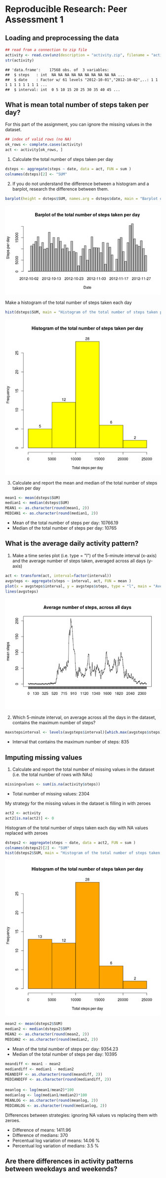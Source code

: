 # Reproducible Research: Peer Assessment 1


## Loading and preprocessing the data


```r
## read from a connection to zip file
activity <- read.csv(unz(description = "activity.zip", filename = "activity.csv"), na.strings = "NA")
str(activity)
```

```
## 'data.frame':	17568 obs. of  3 variables:
##  $ steps   : int  NA NA NA NA NA NA NA NA NA NA ...
##  $ date    : Factor w/ 61 levels "2012-10-01","2012-10-02",..: 1 1 1 1 1 1 1 1 1 1 ...
##  $ interval: int  0 5 10 15 20 25 30 35 40 45 ...
```


## What is mean total number of steps taken per day?

For this part of the assignment, you can ignore the missing values in the dataset.

```r
## index of valid rows (no NA)
ok_rows <- complete.cases(activity)
act <- activity[ok_rows, ]
```

1. Calculate the total number of steps taken per day

```r
dsteps <- aggregate(steps ~ date, data = act, FUN = sum )
colnames(dsteps)[2] <- "SUM"
```

2. If you do not understand the difference between a histogram and a barplot, research the difference between them.

```r
barplot(height = dsteps$SUM, names.arg = dsteps$date, main = "Barplot of the total number of steps taken per day", xlab = "Date", ylab = "Steps per day")
```

![](PA1_template_files/figure-html/barplot-1.png) 

Make a histogram of the total number of steps taken each day

```r
hist(dsteps$SUM, main = "Histogram of the total number of steps taken per day", xlab = "Total steps per day", labels = TRUE, col = "yellow")
```

![](PA1_template_files/figure-html/histogram1-1.png) 

3. Calculate and report the mean and median of the total number of steps taken per day

```r
mean1 <- mean(dsteps$SUM)
median1 <- median(dsteps$SUM)
MEAN1 <- as.character(round(mean1, 2))
MEDIAN1 <- as.character(round(median1, 2))
```
- Mean of the total number of steps per day: 10766.19
- Median of the total number of steps per day: 10765


## What is the average daily activity pattern?

1. Make a time series plot (i.e. type = "l") of the 5-minute interval (x-axis) and the average number of steps taken, averaged across all days (y-axis)

```r
act <- transform(act, interval=factor(interval))
avgsteps <- aggregate(steps ~ interval, act, FUN = mean )
plot(x = avgsteps$interval, y = avgsteps$steps, type = "l", main = "Average number of steps, across all days", ylab = "mean steps" )
lines(avgsteps)
```

![](PA1_template_files/figure-html/average-1.png) 

2. Which 5-minute interval, on average across all the days in the dataset, contains the maximum number of steps?

```r
maxstepsinterval <- levels(avgsteps$interval)[which.max(avgsteps$steps)]
```
- Interval that contains the maximum number of steps: 835


## Imputing missing values

1. Calculate and report the total number of missing values in the dataset (i.e. the total number of rows with NAs)

```r
missingvalues <- sum(is.na(activity$steps))
```
- Total number of missing values: 2304

My strategy for the missing values in the dataset is filling in with zeroes

```r
act2 <- activity
act2[is.na(act2)] <- 0
```

Histogram of the total number of steps taken each day with NA values replaced with zeroes

```r
dsteps2 <- aggregate(steps ~ date, data = act2, FUN = sum )
colnames(dsteps2)[2] <- "SUM"
hist(dsteps2$SUM, main = "Histogram of the total number of steps taken per day", xlab = "Total steps per day", labels = TRUE, col = "orange")
```

![](PA1_template_files/figure-html/histogram2-1.png) 


```r
mean2 <- mean(dsteps2$SUM)
median2 <- median(dsteps2$SUM)
MEAN2 <- as.character(round(mean2, 2))
MEDIAN2 <- as.character(round(median2, 2))
```
- Mean of the total number of steps per day: 9354.23
- Median of the total number of steps per day: 10395


```r
meandiff <- mean1 - mean2
mediandiff <- median1 - median2
MEANDIFF <- as.character(round(meandiff, 2))
MEDIANDIFF <- as.character(round(mediandiff, 2))

meanlog <- log(mean1/mean2)*100
medianlog <- log(median1/median2)*100
MEANLOG <- as.character(round(meanlog, 2))
MEDIANLOG <- as.character(round(medianlog, 2))
```
Differences between strategies: ignoring NA values vs replacing them with zeroes.  
- Difference of means: 1411.96  
- Difference of medians: 370  
- Percentual log variation of means: 14.06 %  
- Percentual log variation of medians: 3.5 %  



## Are there differences in activity patterns between weekdays and weekends?


